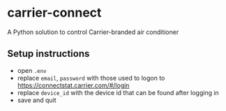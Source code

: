 # carrier-connect

A Python solution to control Carrier-branded air conditioner

## Setup instructions
* open `.env`
* replace `email`, `password` with those used to logon to https://connectstat.carrier.com/#/login
* replace `device_id` with the device id that can be found after logging in
* save and quit
